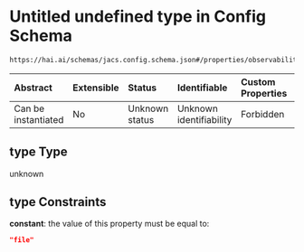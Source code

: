 # Untitled undefined type in Config Schema

```txt
https://hai.ai/schemas/jacs.config.schema.json#/properties/observability/properties/logs/properties/destination/oneOf/1/properties/type
```



| Abstract            | Extensible | Status         | Identifiable            | Custom Properties | Additional Properties | Access Restrictions | Defined In                                                                                |
| :------------------ | :--------- | :------------- | :---------------------- | :---------------- | :-------------------- | :------------------ | :---------------------------------------------------------------------------------------- |
| Can be instantiated | No         | Unknown status | Unknown identifiability | Forbidden         | Allowed               | none                | [jacs.config.schema.json\*](../../schemas/jacs.config.schema.json "open original schema") |

## type Type

unknown

## type Constraints

**constant**: the value of this property must be equal to:

```json
"file"
```
